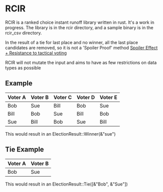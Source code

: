 # RCIR
RCIR is a ranked choice instant runoff library written in rust. It's a work in progress. The library is in the rcir directory, and a sample binary is in the rcir_csv directory.

In the result of a tie for last place and no winner, all the last place candidates are removed, so it is not a 'Spoiler Proof' method [Spoiler Effect + Resistance to tactical voting](https://en.wikipedia.org/wiki/Instant-runoff_voting#Resistance_to_tactical_voting) 

RCIR will not mutate the input and aims to have as few restrictions on data types as possible

## Example
| Voter A | Voter B | Voter C | Voter D | Voter E |
|---------|---------|---------|---------|---------|
| Bob     | Sue     | Bill    | Bob     | Sue     |
| Bill    | Bob     | Sue     | Bill    | Bob     |
| Sue     | Bill    | Bob     | Sue     | Bill    |

This would result in an ElectionResult::Winner(&"sue")

## Tie Example

| Voter A | Voter B |
|---------|---------|
| Bob     | Sue     |

This would result in an ElectionResult::Tie([&"Bob", &"Sue"])

